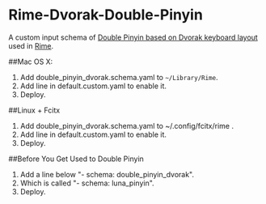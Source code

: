 Rime-Dvorak-Double-Pinyin
=========================

A custom input schema of [Double Pinyin based on Dvorak keyboard layout](http://zhangshenjia.com/event/dvorak-shuangpin/) used in [Rime](https://code.google.com/p/rimeime/).

##Mac OS X:
1. Add double_pinyin_dvorak.schema.yaml to `~/Library/Rime`.
2. Add line in default.custom.yaml to enable it.
3. Deploy.

##Linux + Fcitx
1. Add double_pinyin_dvorak.schema.yaml to ~/.config/fcitx/rime .
2. Add line in default.custom.yaml to enable it.
3. Deploy.

##Before You Get Used to Double Pinyin
1. Add a line below "- schema: double_pinyin_dvorak".
2. Which is called "- schema: luna_pinyin".
3. Deploy.

